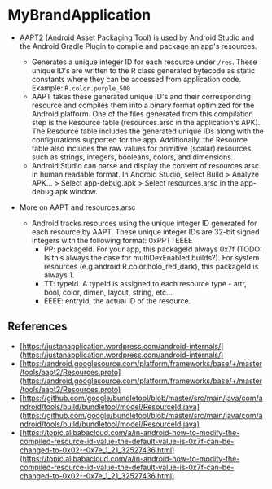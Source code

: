 # MyBrandApplication



- [AAPT2](https://developer.android.com/studio/command-line/aapt2) (Android Asset Packaging Tool) is used by Android Studio and the Android Gradle Plugin to compile and package an app's resources.
  - Generates a unique integer ID for each resource under `/res`. These unique ID's are written to the R class generated bytecode as static constants where they can be accessed from application code. Example: `R.color.purple_500`
  - AAPT takes these generated unique ID's and their corresponding resource and compiles them into a binary format optimized for the Android platform. One of the files generated from this compilation step is the Resource table (resources.arsc in the application's APK). The Resource table includes the generated unique IDs along with the configurations supported for the app. Additionally, the Resource table also includes the raw values for primitive (scalar) resources such as strings, integers, booleans, colors, and dimensions.
  - Android Studio can parse and display the content of resources.arsc in human readable format. In Android Studio, select Build > Analyze APK... > Select app-debug.apk > Select resources.arsc in the app-debug.apk window.
    
- More on AAPT and resources.arsc
  - Android tracks resources using the unique integer ID generated for each resource by AAPT. These unique integer IDs are 32-bit signed integers with the following format: 0xPPTTEEEE
    - PP: packageId. For your app, this packageId always 0x7f (TODO: Is this always the case for multiDexEnabled builds?). For system resources (e.g android.R.color.holo_red_dark), this packageId is always 1.
    - TT: typeId. A typeId is assigned to each resource type - attr, bool, color, dimen, layout, string, etc...
    - EEEE: entryId, the actual ID of the resource.

## References
- [https://justanapplication.wordpress.com/android-internals/](https://justanapplication.wordpress.com/android-internals/)
- [https://android.googlesource.com/platform/frameworks/base/+/master/tools/aapt2/Resources.proto](https://android.googlesource.com/platform/frameworks/base/+/master/tools/aapt2/Resources.proto)
- [https://github.com/google/bundletool/blob/master/src/main/java/com/android/tools/build/bundletool/model/ResourceId.java](https://github.com/google/bundletool/blob/master/src/main/java/com/android/tools/build/bundletool/model/ResourceId.java)
- [https://topic.alibabacloud.com/a/in-android-how-to-modify-the-compiled-resource-id-value-the-default-value-is-0x7f-can-be-changed-to-0x02--0x7e_1_21_32527436.html](https://topic.alibabacloud.com/a/in-android-how-to-modify-the-compiled-resource-id-value-the-default-value-is-0x7f-can-be-changed-to-0x02--0x7e_1_21_32527436.html)

